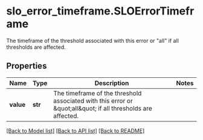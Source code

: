 # slo_error_timeframe.SLOErrorTimeframe

The timeframe of the threshold associated with this error or \"all\" if all thresholds are affected.
## Properties
Name | Type | Description | Notes
------------ | ------------- | ------------- | -------------
**value** | **str** | The timeframe of the threshold associated with this error or \&quot;all\&quot; if all thresholds are affected. | 

[[Back to Model list]](README.md#documentation-for-models) [[Back to API list]](README.md#documentation-for-api-endpoints) [[Back to README]](README.md)


